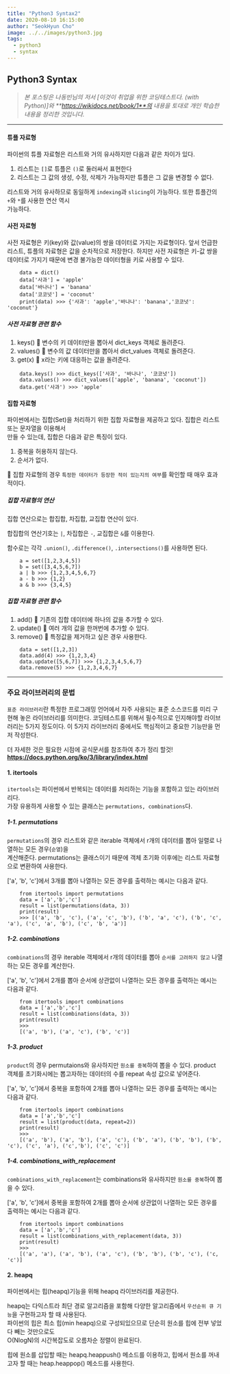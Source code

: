 ```yaml
---
title: "Python3 Syntax2"
date: 2020-08-10 16:15:00
author: "SeokHyun Cho"
image: ../../images/python3.jpg
tags:
  - python3
  - syntax
---
```


## Python3 Syntax

> _본 포스팅은 나동빈님의 저서 [이것이 취업을 위한 코딩테스트다. (with Python)]와 **https://wikidocs.net/book/1**의 내용을 토대로 개인 학습한 내용을 정리한 것입니다._

---

#### 튜플 자료형

파이썬의 튜플 자료형은 리스트와 거의 유사하지만 다음과 같은 차이가 있다.

1. 리스트는 `[]`로 튜플은 `()`로 둘러싸서 표현한다
2. 리스트는 그 값의 생성, 수정, 삭제가 가능하지만 튜플은 그 값을 변경할 수 없다.

리스트와 거의 유사하므로 동일하게 `indexing`과 `slicing`이 가능하다. 또한 튜플간의 `+`와 `*`를 사용한 연산 역시<br>
가능하다.

#### 사전 자료형

사전 자료형은 키(key)와 값(value)의 쌍을 데이터로 가지는 자료형이다. 앞서 언급한 리스트, 튜플의 자료형은 값을 순차적으로 저장한다.
하지만 사전 자료형은 키-값 쌍을 데이터로 가지기 때문에 변경 불가능한 데이터형을 키로 사용할 수 있다.

```
    data = dict()
    data['사과'] = 'apple'
    data['바나나'] = 'banana'
    data['코코넛'] = 'coconut'
    print(data) >>> {'사과': 'apple','바나나': 'banana','코코넛': 'coconut'}
```

##### 사전 자료형 관련 함수

1. keys() 💨 변수의 키 데이터만을 뽑아서 dict_keys 객체로 돌려준다.
2. values() 💨 변수의 값 데이터만을 뽑아서 dict_values 객체로 돌려준다.
3. get(x) 💨 x라는 키에 대응하는 값을 돌려준다.

```
    data.keys() >>> dict_keys(['사과', '바나나', '코코넛'])
    data.values() >>> dict_values(['apple', 'banana', 'coconut'])
    data.get('사과') >>> 'apple'
```

#### 집합 자료형

파이썬에서는 집합(Set)을 처리하기 위한 집합 자료형을 제공하고 있다. 집합은 리스트 또는 문자열을 이용해서<br>
만들 수 있는데, 집합은 다음과 같은 특징이 있다.

1. 중복을 허용하지 않는다.
2. 순서가 없다.

💨 집합 자료형의 경우 `특정한 데이터가 등장한 적이 있는지의 여부`를 확인할 때 매우 효과적이다.

##### 집합 자료형의 연산

집합 연산으로는 합집합, 차집합, 교집합 연산이 있다.

합집합의 연산기호는 `|`, 차집합은 `-`, 교집합은 `&`를 이용한다.

함수로는 각각 `.union()`, `.difference()`, `.intersections()`를 사용하면 된다.

```
    a = set([1,2,3,4,5])
    b = set([3,4,5,6,7])
    a | b >>> {1,2,3,4,5,6,7}
    a - b >>> {1,2}
    a & b >>> {3,4,5}
```

##### 집합 자료형 관련 함수

1. add() 💨 기존의 집합 데이터에 하나의 값을 추가할 수 있다.
2. update() 💨 여러 개의 값을 한꺼번에 추가할 수 있다.
3. remove() 💨 특정값을 제거하고 싶은 경우 사용한다.

```
    data = set([1,2,3])
    data.add(4) >>> {1,2,3,4}
    data.update([5,6,7]) >>> {1,2,3,4,5,6,7}
    data.remove(5) >>> {1,2,3,4,6,7}
```

---

### 주요 라이브러리의 문법

`표준 라이브러리`란 특정한 프로그래밍 언어에서 자주 사용되는 표준 소스코드를 미리 구현해 놓은 라이브러리를 의미한다.
코딩테스트를 위해서 필수적으로 인지해야할 라이브러리는 5가지 정도이다. 이 5가지 라이브러리 중에서도 핵심적이고 중요한 기능만을 먼저 작성한다.

더 자세한 것은 필요한 시점에 공식문서를 참조하여 추가 정리 할것!<br>
**https://docs.python.org/ko/3/library/index.html**

#### 1. itertools

`itertools`는 파이썬에서 반복되는 데이터를 처리하는 기능을 포함하고 있는 라이브러리다.<br>
가장 유용하게 사용할 수 있는 클래스는 `permutations, combinations`다.

##### 1-1. permutations

`permutations`의 경우 리스트와 같은 iterable 객체에서 r개의 데이터를 뽑아 일렬로 나열하는 모든 경우(`순열`)을<br>
계산해준다. permutations는 클래스이기 때문에 객체 초기화 이후에는 리스트 자료형으로 변환하여 사용한다.

['a', 'b', 'c']에서 3개를 뽑아 나열하는 모든 경우를 출력하는 예시는 다음과 같다.

```
    from itertools import permutations
    data = ['a','b','c']
    result = list(permutations(data, 3))
    print(result)
    >>> [('a', 'b', 'c'), ('a', 'c', 'b'), ('b', 'a', 'c'), ('b', 'c', 'a'), ('c', 'a', 'b'), ('c', 'b', 'a')]
```

##### 1-2. combinations

`combinations`의 경우 iterable 객체에서 r개의 데이터를 뽑아 `순서를 고려하지 않고` 나열하는 모든 경우를 계산한다.

['a', 'b', 'c']에서 2개를 뽑아 순서에 상관없이 나열하는 모든 경우를 출력하는 예시는 다음과 같다.

```
    from itertools import combinations
    data = ['a','b','c']
    result = list(combinations(data, 3))
    print(result)
    >>>
    [('a', 'b'), ('a', 'c'), ('b', 'c')]
```

##### 1-3. product

`product`의 경우 permutaions와 유사하지만 `원소를 중복`하여 뽑을 수 있다. product 객체를 초기화시에는 뽑고자하는 데이터의 수를
repeat 속성 값으로 넣어준다.

['a', 'b', 'c']에서 중복을 포함하여 2개를 뽑아 나열하는 모든 경우를 출력하는 예시는 다음과 같다.

```
    from itertools import combinations
    data = ['a','b','c']
    result = list(product(data, repeat=2))
    print(result)
    >>>
    [('a', 'b'), ('a', 'b'), ('a', 'c'), ('b', 'a'), ('b', 'b'), ('b', 'c'), ('c', 'a'), ('c','b'), ('c', 'c')]

```

##### 1-4. combinations_with_replacement

`combinations_with_replacement`는 combinations와 유사하지만 `원소를 중복`하여 뽑을 수 있다.

['a', 'b', 'c']에서 중복을 포함하여 2개를 뽑아 순서에 상관없이 나열하는 모든 경우를 출력하는 예시는 다음과 같다.

```
    from itertools import combinations
    data = ['a','b','c']
    result = list(combinations_with_replacement(data, 3))
    print(result)
    >>>
    [('a', 'a'), ('a', 'b'), ('a', 'c'), ('b', 'b'), ('b', 'c'), ('c, 'c')]
```

#### 2. heapq

파이썬에서는 힙(heapq)기능을 위해 heapq 라이브러리를 제공한다.

heapq는 다익스트라 최단 경로 알고리즘을 포함해 다양한 알고리즘에서 `우선순위 큐 기능`을 구현하고자 할 때 사용된다.<br>
파이썬의 힙은 최소 힙(min heapq)으로 구성되있으므로 단순히 원소를 힙에 전부 넣었다 빼는 것만으로도<br>
O(NlogN)의 시간복잡도로 오름차순 정렬이 완료된다.

힙에 원소를 삽입할 때는 heapq.heappush() 메소드를 이용하고, 힙에서 원소를 꺼내고자 할 때는 heap.heappop() 메소드를 사용한다.
